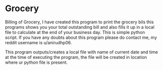 # Grocery
Billing of Grocery,
I have created this program to print the grocery bils
this programs shows you your total outstanding bill and also fills it up in a local file to calculate at the end of your business day.
This is simple python script.
If you have any doubts about this program please do contact me, my reddit username is u/anirudhp06.



This program outputs/creates a local file with name of current date and time at the time of executing the program, the file will be created in location where ur python file is present.
